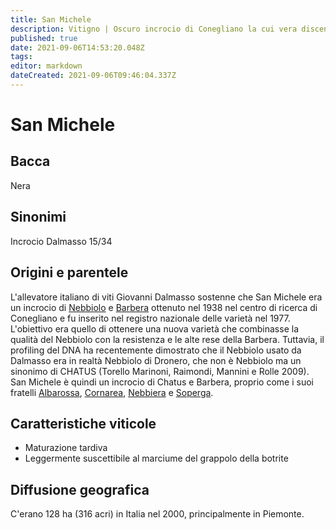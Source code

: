 ```yaml
---
title: San Michele
description: Vitigno | Oscuro incrocio di Conegliano la cui vera discendenza è stata rivelata solo recentemente.
published: true
date: 2021-09-06T14:53:20.048Z
tags: 
editor: markdown
dateCreated: 2021-09-06T09:46:04.337Z
---
```


# San Michele

## Bacca
Nera
## Sinonimi
Incrocio Dalmasso 15/34

## Origini e parentele
L'allevatore italiano di viti Giovanni Dalmasso sostenne che San Michele era un incrocio di [Nebbiolo](/vitigni/bacca-nera/nebbiolo) e [Barbera](/vitigni/bacca-nera/barbera) ottenuto nel 1938 nel centro di ricerca di Conegliano e fu inserito nel registro nazionale delle varietà nel 1977. L'obiettivo era quello di ottenere una nuova varietà che combinasse la qualità del Nebbiolo con la resistenza e le alte rese della Barbera. Tuttavia, il profiling del DNA ha recentemente dimostrato che il Nebbiolo usato da Dalmasso era in realtà Nebbiolo di Dronero, che non è Nebbiolo ma un sinonimo di CHATUS (Torello Marinoni, Raimondi, Mannini e Rolle 2009). San Michele è quindi un incrocio di Chatus e Barbera, proprio come i suoi fratelli [Albarossa](/vitigni/bacca-nera/albarossa), [Cornarea](/vitigni/bacca-nera/cornarea), [Nebbiera](/vitigni/bacca-nera/nebbiera) e [Soperga](/vitigni/bacca-nera/soperga).

## Caratteristiche viticole
- Maturazione tardiva
- Leggermente suscettibile al marciume del grappolo della botrite

## Diffusione geografica
C'erano 128 ha (316 acri) in Italia nel 2000, principalmente in Piemonte.